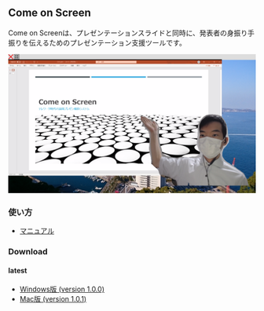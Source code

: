 ## Come on Screen

Come on Screenは、プレゼンテーションスライドと同時に、発表者の身振り手振りを伝えるためのプレゼンテーション支援ツールです。

![](./cos.png)

### 使い方

- [マニュアル](./manual.md)

### Download

#### latest

- [Windows版 (version 1.0.0)](https://github.com/dendenlabo/comeonscreen-website/releases/download/v1.0.0/comeonscreen-v1.0.0-win32-x64.zip)
- [Mac版 (version 1.0.1)](https://github.com/dendenlabo/comeonscreen-website/releases/download/v1.0.1/comeonscreen-v1.0.1-darwin-x64.zip)
